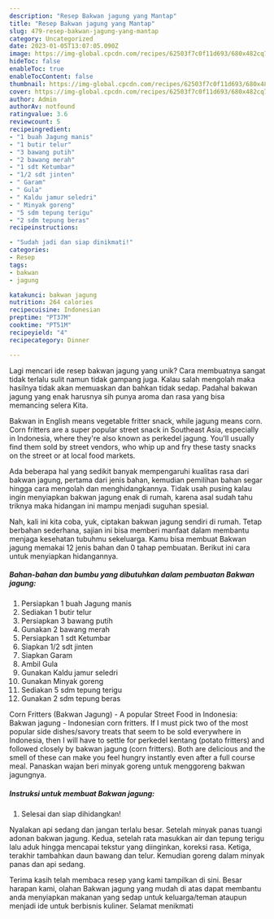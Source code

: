 ```yaml
---
description: "Resep Bakwan jagung yang Mantap"
title: "Resep Bakwan jagung yang Mantap"
slug: 479-resep-bakwan-jagung-yang-mantap
category: Uncategorized
date: 2023-01-05T13:07:05.090Z
image: https://img-global.cpcdn.com/recipes/62503f7c0f11d693/680x482cq70/bakwan-jagung-foto-resep-utama.jpg
hideToc: false
enableToc: true
enableTocContent: false
thumbnail: https://img-global.cpcdn.com/recipes/62503f7c0f11d693/680x482cq70/bakwan-jagung-foto-resep-utama.jpg
cover: https://img-global.cpcdn.com/recipes/62503f7c0f11d693/680x482cq70/bakwan-jagung-foto-resep-utama.jpg
author: Admin
authorAv: notfound
ratingvalue: 3.6
reviewcount: 5
recipeingredient:
- "1 buah Jagung manis"
- "1 butir telur"
- "3 bawang putih"
- "2 bawang merah"
- "1 sdt Ketumbar"
- "1/2 sdt jinten"
- " Garam"
- " Gula"
- " Kaldu jamur seledri"
- " Minyak goreng"
- "5 sdm tepung terigu"
- "2 sdm tepung beras"
recipeinstructions:

- "Sudah jadi dan siap dinikmati!"
categories:
- Resep
tags:
- bakwan
- jagung

katakunci: bakwan jagung 
nutrition: 264 calories
recipecuisine: Indonesian
preptime: "PT37M"
cooktime: "PT51M"
recipeyield: "4"
recipecategory: Dinner

---
```





Lagi mencari ide resep bakwan jagung yang unik? Cara membuatnya sangat tidak terlalu sulit namun tidak gampang juga. Kalau salah mengolah maka hasilnya tidak akan memuaskan dan bahkan tidak sedap. Padahal bakwan jagung yang enak harusnya sih punya aroma dan rasa yang bisa memancing selera Kita.





Bakwan in English means vegetable fritter snack, while jagung means corn. Corn fritters are a super popular street snack in Southeast Asia, especially in Indonesia, where they&#39;re also known as perkedel jagung. You&#39;ll usually find them sold by street vendors, who whip up and fry these tasty snacks on the street or at local food markets.

Ada beberapa hal yang sedikit banyak mempengaruhi kualitas rasa dari bakwan jagung, pertama dari jenis bahan, kemudian pemilihan bahan segar hingga cara mengolah dan menghidangkannya. Tidak usah pusing kalau ingin menyiapkan bakwan jagung enak di rumah, karena asal sudah tahu triknya maka hidangan ini mampu menjadi suguhan spesial.






Nah, kali ini kita coba, yuk, ciptakan bakwan jagung sendiri di rumah. Tetap berbahan sederhana, sajian ini bisa memberi manfaat dalam membantu menjaga kesehatan tubuhmu sekeluarga. Kamu bisa membuat Bakwan jagung memakai 12 jenis bahan dan 0 tahap pembuatan. Berikut ini cara untuk menyiapkan hidangannya.

<!--inarticleads1-->

##### Bahan-bahan dan bumbu yang dibutuhkan dalam pembuatan Bakwan jagung:

1. Persiapkan 1 buah Jagung manis
1. Sediakan 1 butir telur
1. Persiapkan 3 bawang putih
1. Gunakan 2 bawang merah
1. Persiapkan 1 sdt Ketumbar
1. Siapkan 1/2 sdt jinten
1. Siapkan  Garam
1. Ambil  Gula
1. Gunakan  Kaldu jamur seledri
1. Gunakan  Minyak goreng
1. Sediakan 5 sdm tepung terigu
1. Gunakan 2 sdm tepung beras


Corn Fritters (Bakwan Jagung) - A popular Street Food in Indonesia: Bakwan jagung - Indonesian corn fritters. If I must pick two of the most popular side dishes/savory treats that seem to be sold everywhere in Indonesia, then I will have to settle for perkedel kentang (potato fritters) and followed closely by bakwan jagung (corn fritters). Both are delicious and the smell of these can make you feel hungry instantly even after a full course meal. Panaskan wajan beri minyak goreng untuk menggoreng bakwan jagungnya. 

<!--inarticleads2-->

##### Instruksi untuk membuat Bakwan jagung:


1. Selesai dan siap dihidangkan!

Nyalakan api sedang dan jangan terlalu besar. Setelah minyak panas tuangi adonan bakwan jagung. Kedua, setelah rata masukkan air dan tepung terigu lalu aduk hingga mencapai tekstur yang diinginkan, koreksi rasa. Ketiga, terakhir tambahkan daun bawang dan telur. Kemudian goreng dalam minyak panas dan api sedang. 

Terima kasih telah membaca resep yang kami tampilkan di sini. Besar harapan kami, olahan Bakwan jagung yang mudah di atas dapat membantu anda menyiapkan makanan yang sedap untuk keluarga/teman ataupun menjadi ide untuk berbisnis kuliner. Selamat menikmati
